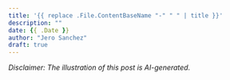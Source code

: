 ```yaml
---
title: '{{ replace .File.ContentBaseName "-" " " | title }}'
description: ""
date: {{ .Date }}
author: "Jero Sanchez"
draft: true
---
```




_Disclaimer: The illustration of this post is AI-generated._